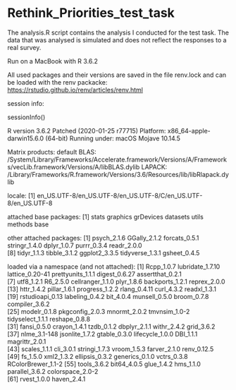 # Rethink_Priorities_test_task

The analysis.R script contains the analysis I conducted for the test task.
The data that was analysed is simulated and does not reflect the responses to a real survey.


Run on a MacBook with R 3.6.2

All used packages and their versions are saved in the file renv.lock and can be loaded with the renv packacke: https://rstudio.github.io/renv/articles/renv.html


session info:

sessionInfo()

R version 3.6.2 Patched (2020-01-25 r77715)
Platform: x86_64-apple-darwin15.6.0 (64-bit)
Running under: macOS Mojave 10.14.5

Matrix products: default
BLAS:   /System/Library/Frameworks/Accelerate.framework/Versions/A/Frameworks/vecLib.framework/Versions/A/libBLAS.dylib
LAPACK: /Library/Frameworks/R.framework/Versions/3.6/Resources/lib/libRlapack.dylib

locale:
[1] en_US.UTF-8/en_US.UTF-8/en_US.UTF-8/C/en_US.UTF-8/en_US.UTF-8

attached base packages:
[1] stats     graphics  grDevices datasets  utils     methods   base     

other attached packages:
 [1] psych_2.1.6     GGally_2.1.2    forcats_0.5.1   stringr_1.4.0   dplyr_1.0.7     purrr_0.3.4     readr_2.0.0    
 [8] tidyr_1.1.3     tibble_3.1.2    ggplot2_3.3.5   tidyverse_1.3.1 gsheet_0.4.5   

loaded via a namespace (and not attached):
 [1] Rcpp_1.0.7         lubridate_1.7.10   lattice_0.20-41    prettyunits_1.1.1  digest_0.6.27      assertthat_0.2.1  
 [7] utf8_1.2.1         R6_2.5.0           cellranger_1.1.0   plyr_1.8.6         backports_1.2.1    reprex_2.0.0      
[13] httr_1.4.2         pillar_1.6.1       progress_1.2.2     rlang_0.4.11       curl_4.3.2         readxl_1.3.1      
[19] rstudioapi_0.13    labeling_0.4.2     bit_4.0.4          munsell_0.5.0      broom_0.7.8        compiler_3.6.2    
[25] modelr_0.1.8       pkgconfig_2.0.3    mnormt_2.0.2       tmvnsim_1.0-2      tidyselect_1.1.1   reshape_0.8.8     
[31] fansi_0.5.0        crayon_1.4.1       tzdb_0.1.2         dbplyr_2.1.1       withr_2.4.2        grid_3.6.2        
[37] nlme_3.1-148       jsonlite_1.7.2     gtable_0.3.0       lifecycle_1.0.0    DBI_1.1.1          magrittr_2.0.1    
[43] scales_1.1.1       cli_3.0.1          stringi_1.7.3      vroom_1.5.3        farver_2.1.0       renv_0.12.5       
[49] fs_1.5.0           xml2_1.3.2         ellipsis_0.3.2     generics_0.1.0     vctrs_0.3.8        RColorBrewer_1.1-2
[55] tools_3.6.2        bit64_4.0.5        glue_1.4.2         hms_1.1.0          parallel_3.6.2     colorspace_2.0-2  
[61] rvest_1.0.0        haven_2.4.1       
